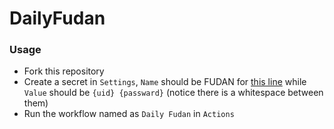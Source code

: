 # DailyFudan

### Usage

- Fork this repository
- Create a secret in `Settings`, `Name` should be FUDAN for [this line](https://github.com/xnuohz/DailyFudan/blob/b7baa3f6705c6f9b122a39f36511cabf07376ea7/.github/workflows/main.yml#L47) while `Value` should be `{uid} {passward}` (notice there is a whitespace between them)
- Run the workflow named as `Daily Fudan` in `Actions`
